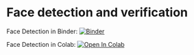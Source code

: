 # Face detection and verification

Face Detection in Binder: 
[![Binder](https://mybinder.org/badge_logo.svg)](https://mybinder.org/v2/gh/knave88/Face_detection/main?filepath=POB_Lab14_Face_binder.ipynb)

Face Detection in Colab:
[![Open In Colab](https://colab.research.google.com/assets/colab-badge.svg)](https://colab.research.google.com/github/knave88/Face_detection/blob/main/POB_Lab14_Face_colab.ipynb)
